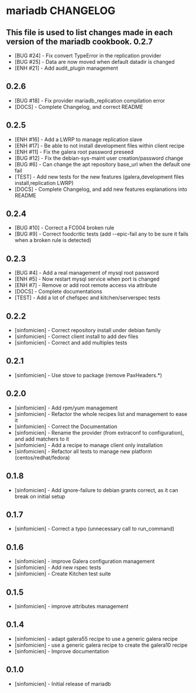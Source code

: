 mariadb CHANGELOG
=================

This file is used to list changes made in each version of the mariadb cookbook.
0.2.7
-----
- [BUG #24] - Fix convert TypeError in the replication provider
- [BUG #25] - Data are now moved when default datadir is changed
- [ENH #21] - Add audit_plugin management

0.2.6
-----
- [BUG #18] - Fix provider mariadb_replication compilation error
- [DOCS] - Complete Changelog, and correct README

0.2.5
-----
- [ENH #16] - Add a LWRP to manage replication slave
- [ENH #17] - Be able to not install development files within client recipe
- [ENH #11] - Fix the galera root password preseed
- [BUG #12] - Fix the debian-sys-maint user creation/password change
- [BUG #6] - Can change the apt repository base_url when the default one fail
- [TEST] - Add new tests for the new features (galera,development files install,replication LWRP)
- [DOCS] - Complete Changelog, and add new features explanations into README

0.2.4
-----
- [BUG #10] - Correct a FC004 broken rule
- [BUG #9] - Correct foodcritic tests (add --epic-fail any to be sure it fails when a broken rule is detected)

0.2.3
-----
- [BUG #4] - Add a real management of mysql root password
- [ENH #5] - Now restart mysql service when port is changed
- [ENH #7] - Remove or add root remote access via attribute
- [DOCS] - Complete documentations
- [TEST] - Add a lot of chefspec and kitchen/serverspec tests

0.2.2
-----
- [sinfomicien] - Correct repository install under debian family
- [sinfomicien] - Correct client install to add dev files
- [sinfomicien] - Correct and add multiples tests

0.2.1
-----
- [sinfomicien] - Use stove to package (remove PaxHeaders.*)

0.2.0
-----
- [sinfomicien] -  Add rpm/yum management
- [sinfomicien] -  Refactor the whole recipes list and management to ease it
- [sinfomicien] -  Correct the Documentation
- [sinfomicien] -  Rename the provider (from extraconf to configuration), and add matchers to it
- [sinfomicien] -  Add a recipe to manage client only installation
- [sinfomicien] -  Refactor all tests to manage new platform (centos/redhat/fedora)

0.1.8
-----
- [sinfomicien] -  Add ignore-failure to debian grants correct, as it can break on initial setup

0.1.7
-----
- [sinfomicien] -  Correct a typo (unnecessary call to run_command)

0.1.6
-----
- [sinfomicien] -  improve Galera configuration management
- [sinfomicien] -  Add new rspec tests
- [sinfomicien] -  Create Kitchen test suite

0.1.5
-----
- [sinfomicien] -  improve attributes management

0.1.4
-----
- [sinfomicien] - adapt galera55 recipe to use a generic galera recipe
- [sinfomicien] - use a generic galera recipe to create the galera10 recipe
- [sinfomicien] - Improve documentation 


0.1.0
-----
- [sinfomicien] - Initial release of mariadb
